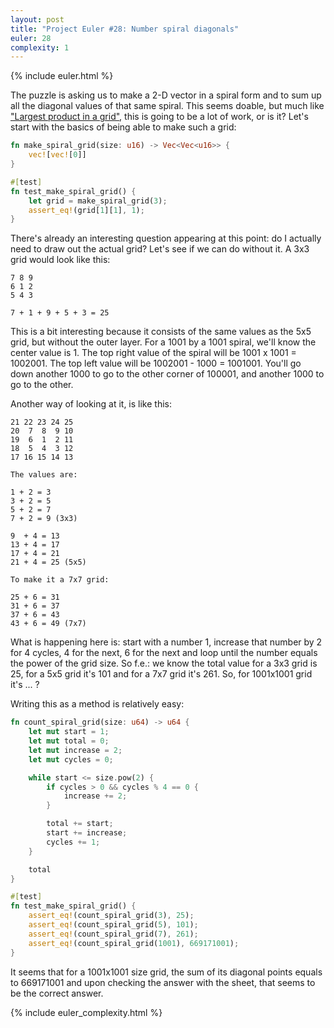 ```yaml
---
layout: post
title: "Project Euler #28: Number spiral diagonals"
euler: 28
complexity: 1
---
```


{% include euler.html %}

The puzzle is asking us to make a 2-D vector in a spiral form and to sum up all the diagonal values of that same spiral. This seems doable, but much like ["Largest product in a grid"](/2021/10/24/project-euler-11-largest-product-in-a-grid.html), this is going to be a lot of work, or is it? Let's start with the basics of being able to make such a grid:

```rust
fn make_spiral_grid(size: u16) -> Vec<Vec<u16>> {
    vec![vec![0]]
}

#[test]
fn test_make_spiral_grid() {
    let grid = make_spiral_grid(3);
    assert_eq!(grid[1][1], 1);
}
```

There's already an interesting question appearing at this point: do I actually need to draw out the actual grid? Let's see if we can do without it. A 3x3 grid would look like this:

```
7 8 9
6 1 2
5 4 3

7 + 1 + 9 + 5 + 3 = 25
```

This is a bit interesting because it consists of the same values as the 5x5 grid, but without the outer layer. For a 1001 by a 1001 spiral, we'll know the center value is 1. The top right value of the spiral will be 1001 x 1001 = 1002001. The top left value will be 1002001 - 1000 = 1001001. You'll go down another 1000 to go to the other corner of 100001, and another 1000 to go to the other.

Another way of looking at it, is like this:

```
21 22 23 24 25
20  7  8  9 10
19  6  1  2 11
18  5  4  3 12
17 16 15 14 13

The values are:

1 + 2 = 3
3 + 2 = 5
5 + 2 = 7
7 + 2 = 9 (3x3)

9  + 4 = 13
13 + 4 = 17
17 + 4 = 21
21 + 4 = 25 (5x5)

To make it a 7x7 grid:

25 + 6 = 31
31 + 6 = 37
37 + 6 = 43
43 + 6 = 49 (7x7)
```

What is happening here is: start with a number 1, increase that number by 2 for 4 cycles, 4 for the next, 6 for the next and loop until the number equals the power of the grid size. So f.e.: we know the total value for a 3x3 grid is 25, for a 5x5 grid it's 101 and for a 7x7 grid it's 261. So, for 1001x1001 grid it's ... ?

Writing this as a method is relatively easy:

```rust
fn count_spiral_grid(size: u64) -> u64 {
    let mut start = 1;
    let mut total = 0;
    let mut increase = 2;
    let mut cycles = 0;

    while start <= size.pow(2) {
        if cycles > 0 && cycles % 4 == 0 {
            increase += 2;
        }

        total += start;
        start += increase;
        cycles += 1;
    }

    total
}

#[test]
fn test_make_spiral_grid() {
    assert_eq!(count_spiral_grid(3), 25);
    assert_eq!(count_spiral_grid(5), 101);
    assert_eq!(count_spiral_grid(7), 261);
    assert_eq!(count_spiral_grid(1001), 669171001);
}
```

It seems that for a 1001x1001 size grid, the sum of its diagonal points equals to 669171001 and upon checking the answer with the sheet, that seems to be the correct answer.

{% include euler_complexity.html %}
